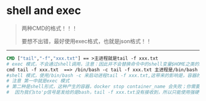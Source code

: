 

# shell and exec

>两种CMD的格式！！！
>
>要想不出错，最好使用exec格式，也就是json格式！！

----

````dockerfile
CMD ["tail","-f","xxx.txt"] == >主进程就是tail -f xxx.txt
# exec 模式，不会通过shell调用，注意：因此并不会替换命令中的shell变量$HOME之类的shell变量；
cmd tail -f xxx.txt  ==> /bin/bash -c tail -f xxx.txt 主进程是/bin/bash -c .fork 出子进程然后执行tail -f xxx.txt;
#shell 模式，使用/bin/bash -c 来启动进程tail -f xxx.txt,这带来的影响是，容器的信号优先发送到sh,所以导致无法优雅的退出！！
# 注意 第一中就是exec 模式
# 第二种是shell形式，这种产生的容器，docker stop container_name 会失败；你需要使用 docker kill container_name
#  因为我们sto'p信号是发给的是bash，tail -f xxx.txt没有接收到，所以只能使用强硬手段，杀死！！来结束容器；
````

